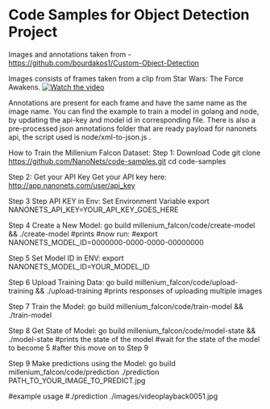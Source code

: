 # Code Samples for Object Detection Project

Images and annotations taken from - https://github.com/bourdakos1/Custom-Object-Detection

Images consists of frames taken from a clip from Star Wars: The Force Awakens.
[![Watch the video](https://github.com/bourdakos1/Custom-Object-Detection/raw/master/screenshots/starwars_small.gif)](https://www.youtube.com/watch?v=xW2hpkoaIiM)

Annotations are present for each frame and have the same name as the image name. You can find the example to train a model in golang and node, by updating the api-key and model id in corresponding file. There is also a pre-processed json annotations folder that are ready payload for nanonets api, the script used is node/xml-to-json.js .

How to Train the Millenium Falcon Dataset:
Step 1: Download Code
git clone https://github.com/NanoNets/code-samples.git
cd code-samples

Step 2: Get your API Key
Get your API key here:
http://app.nanonets.com/user/api_key

Step 3 Step API KEY in Env:
Set Environment Variable
export NANONETS_API_KEY=YOUR_API_KEY_GOES_HERE

Step 4 Create a New Model:
go build millenium_falcon/code/create-model && ./create-model
#prints
#now run:
#export NANONETS_MODEL_ID=0000000-0000-0000-00000000

Step 5 Set Model ID in ENV:
export NANONETS_MODEL_ID=YOUR_MODEL_ID

Step 6 Upload Training Data:
go build millenium_falcon/code/upload-training && ./upload-training
#prints responses of uploading multiple images

Step 7 Train the Model:
go build millenium_falcon/code/train-model && ./train-model

Step 8 Get State of Model:
go build millenium_falcon/code/model-state && ./model-state
#prints the state of the model
#wait for the state of the model to become 5
#after this move on to Step 9

Step 9 Make predictions using the Model:
go build millenium_falcon/code/prediction
./prediction PATH_TO_YOUR_IMAGE_TO_PREDICT.jpg

#example usage 
#./prediction ./images/videoplayback0051.jpg